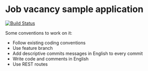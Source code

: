 Job vacancy sample application
===========

[![Build Status](https://travis-ci.org/kleer-la/job-vacancy.png?branch=story5)](https://travis-ci.org/kleer-la/job-vacancy)

Some conventions to work on it:

* Follow existing coding conventions
* Use feature branch
* Add descriptive commits messages in English to every commit
* Write code and comments in English
* Use REST routes
